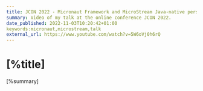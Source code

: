 ```yaml
---
title: JCON 2022 - Micronaut Framework and MicroStream Java-native persistence engine
summary: Video of my talk at the online conference JCON 2022.
date_published: 2022-11-03T10:20:42+01:00
keywords:micronaut,microstream,talk
external_url: https://www.youtube.com/watch?v=5W6oVj0h6rQ
---
```


# [%title]

[%summary]


